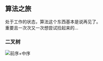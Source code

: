 ## 算法之旅 
处于工作的状态，算法这个东西基本是说再见了。    
重要且一次次又一次想尝试捡起来的...     
### 二叉树
![前序+中序](https://pic.leetcode-cn.com/beff309937462b352940c1925de8ff50c22b65bada872cf286b0228a45054ea2-2.jpg)